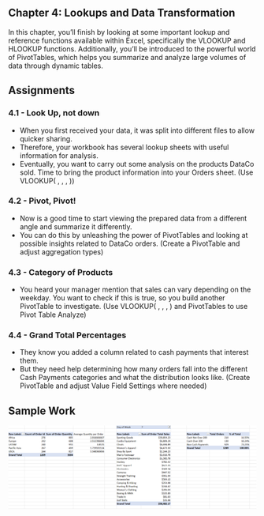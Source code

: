 ## Chapter 4: Lookups and Data Transformation
In this chapter, you’ll finish by looking at some important lookup and reference functions available within Excel, specifically the VLOOKUP and HLOOKUP functions. Additionally, you’ll be introduced to the powerful world of PivotTables, which helps you summarize and analyze large volumes of data through dynamic tables.

## Assignments
### 4.1 - Look Up, not down
- When you first received your data, it was split into different files to allow quicker sharing.
- Therefore, your workbook has several lookup sheets with useful information for analysis.
- Eventually, you want to carry out some analysis on the products DataCo sold. Time to bring the product information into your Orders sheet. (Use VLOOKUP( , , , ))

### 4.2 - Pivot, Pivot!
- Now is a good time to start viewing the prepared data from a different angle and summarize it differently.
- You can do this by unleashing the power of PivotTables and looking at possible insights related to DataCo orders. (Create a PivotTable and adjust aggregation types)

### 4.3 - Category of Products
- You heard your manager mention that sales can vary depending on the weekday. You want to check if this is true, so you build another PivotTable to investigate. (Use VLOOKUP( , , , ) and PivotTables to use Pivot Table Analyze)

### 4.4 - Grand Total Percentages
- They know you added a column related to cash payments that interest them.
- But they need help determining how many orders fall into the different Cash Payments categories and what the distribution looks like. (Create PivotTable and adjust Value Field Settings where needed)

## Sample Work
![Formatting Example](https://github.com/haileyrthomas01/datacamp-excel-fundamentals/blob/main/data-preparation-in-excel/screenshots/Screenshot%202025-04-07%20143449.png)
